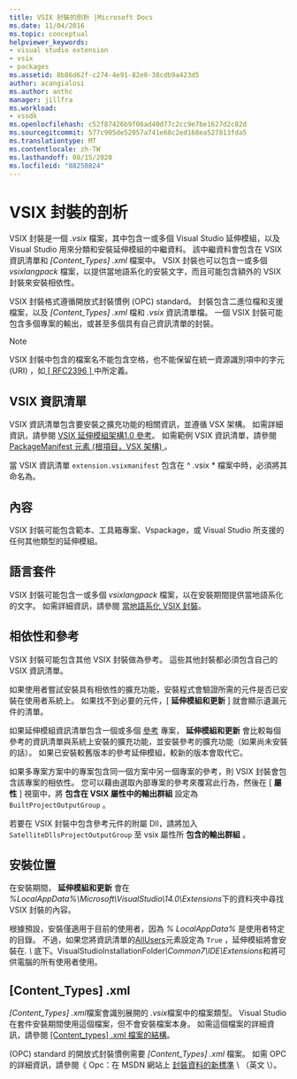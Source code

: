 ```yaml
---
title: VSIX 封裝的剖析 |Microsoft Docs
ms.date: 11/04/2016
ms.topic: conceptual
helpviewer_keywords:
- visual studio extension
- vsix
- packages
ms.assetid: 8b86d62f-c274-4e91-82e0-38cdb9a423d5
author: acangialosi
ms.author: anthc
manager: jillfra
ms.workload:
- vssdk
ms.openlocfilehash: c52f87426b9f06ad40d77c2cc9e7be1627d2c82d
ms.sourcegitcommit: 577c905de52057a741e68c2ed168ea527813fda5
ms.translationtype: MT
ms.contentlocale: zh-TW
ms.lasthandoff: 08/15/2020
ms.locfileid: "88250824"
---
```

# <a name="anatomy-of-a-vsix-package"></a>VSIX 封裝的剖析
VSIX 封裝是一個 *.vsix* 檔案，其中包含一或多個 Visual Studio 延伸模組，以及 Visual Studio 用來分類和安裝延伸模組的中繼資料。 該中繼資料會包含在 VSIX 資訊清單和 *[Content_Types] .xml* 檔案中。 VSIX 封裝也可以包含一或多個 *vsixlangpack* 檔案，以提供當地語系化的安裝文字，而且可能包含額外的 VSIX 封裝來安裝相依性。

 VSIX 封裝格式遵循開放式封裝慣例 (OPC) standard。 封裝包含二進位檔和支援檔案，以及 *[Content_Types] .xml* 檔和 *.vsix* 資訊清單檔。 一個 VSIX 封裝可能包含多個專案的輸出，或甚至多個具有自己資訊清單的封裝。

> [!NOTE]
> VSIX 封裝中包含的檔案名不能包含空格，也不能保留在統一資源識別項中的字元 (URI) ，如[ \[ RFC2396 \] ](https://www.rfc-editor.org/rfc/rfc2396.txt)中所定義。

## <a name="the-vsix-manifest"></a>VSIX 資訊清單
 VSIX 資訊清單包含要安裝之擴充功能的相關資訊，並遵循 VSX 架構。 如需詳細資訊，請參閱 [VSIX 延伸模組架構1.0 參考](https://msdn.microsoft.com/library/76e410ec-b1fb-4652-ac98-4a4c52e09a2b)。 如需範例 VSIX 資訊清單，請參閱 [PackageManifest 元素 (根項目，VSX 架構) ](https://msdn.microsoft.com/library/f8ae42ba-775a-4d2b-976a-f556e147f187)。

 當 VSIX 資訊清單 `extension.vsixmanifest` 包含在 ^ .vsix * 檔案中時，必須將其命名為。

## <a name="the-content"></a>內容
 VSIX 封裝可能包含範本、工具箱專案、Vspackage，或 Visual Studio 所支援的任何其他類型的延伸模組。

## <a name="language-packs"></a>語言套件
 VSIX 封裝可能包含一或多個 *vsixlangpack* 檔案，以在安裝期間提供當地語系化的文字。 如需詳細資訊，請參閱 [當地語系化 VSIX 封裝](../extensibility/localizing-vsix-packages.md)。

## <a name="dependencies-and-references"></a>相依性和參考
 VSIX 封裝可能包含其他 VSIX 封裝做為參考。 這些其他封裝都必須包含自己的 VSIX 資訊清單。

 如果使用者嘗試安裝具有相依性的擴充功能，安裝程式會驗證所需的元件是否已安裝在使用者系統上。 如果找不到必要的元件，[ **延伸模組和更新** ] 就會顯示遺漏元件的清單。

 如果延伸模組資訊清單包含一個或多個 [參考](/previous-versions/visualstudio/visual-studio-2010/dd393687(v=vs.100)) 專案， **延伸模組和更新** 會比較每個參考的資訊清單與系統上安裝的擴充功能，並安裝參考的擴充功能（如果尚未安裝的話）。 如果已安裝較舊版本的參考延伸模組，較新的版本會取代它。

 如果多專案方案中的專案包含同一個方案中另一個專案的參考，則 VSIX 封裝會包含該專案的相依性。 您可以藉由選取內部專案的參考來覆寫此行為，然後在 [ **屬性** ] 視窗中，將 **包含在 VSIX 屬性中的輸出群組** 設定為 `BuiltProjectOutputGroup` 。

 若要在 VSIX 封裝中包含參考元件的附屬 Dll，請將加入 `SatelliteDllsProjectOutputGroup` 至 vsix 屬性所 **包含的輸出群組** 。

## <a name="installation-location"></a>安裝位置
 在安裝期間， **延伸模組和更新** 會在 *%LocalAppData%\Microsoft\VisualStudio\14.0\Extensions*下的資料夾中尋找 VSIX 封裝的內容。

 根據預設，安裝僅適用于目前的使用者，因為 *% LocalAppData%* 是使用者特定的目錄。 不過，如果您將資訊清單的[AllUsers](https://msdn.microsoft.com/library/ac817f50-3276-4ddb-b467-8bbb1432455b)元素設定為 `True` ，延伸模組將會安裝在<em>. \\ </em>底下。VisualStudioInstallationFolder<em>\Common7\IDE\Extensions</em>和將可供電腦的所有使用者使用。

## <a name="content_typesxml"></a>[Content_Types] .xml
 *[Content_Types] .xml*檔案會識別展開的 *.vsix*檔案中的檔案類型。 Visual Studio 在套件安裝期間使用這個檔案，但不會安裝檔案本身。 如需這個檔案的詳細資訊，請參閱 [[Content_types] .xml 檔案的結構](the-structure-of-the-content-types-dot-xml-file.md)。

  (OPC) standard 的開放式封裝慣例需要 *[Content_Types] .xml* 檔案。 如需 OPC 的詳細資訊，請參閱《 Opc：在 MSDN 網站上 [封裝資料的新標準](https://blogs.msdn.microsoft.com/msdnmagazine/2007/08/08/opc-a-new-standard-for-packaging-your-data/) \ （英文 \）。
